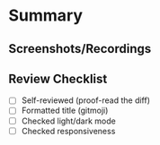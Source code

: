 # Summary

<!-- Please do not leave this blank -->

## Screenshots/Recordings

<!--
Visual changes require screenshots.
You can remove this section if no visual changes are involved.
-->

## Review Checklist

- [ ] Self-reviewed (proof-read the diff)
- [ ] Formatted title (gitmoji)
- [ ] Checked light/dark mode
- [ ] Checked responsiveness
